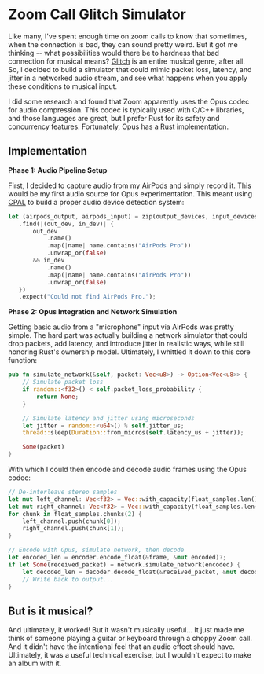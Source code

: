 # Zoom Call Glitch Simulator

Like many, I've spent enough time on zoom calls to know that sometimes, when the connection is bad, they can sound pretty weird. But it got me thinking -- what possibilities would there be to hardness that bad connection for musical means? [Glitch](<https://en.wikipedia.org/wiki/Glitch_(music)>) is an entire musical genre, after all. So, I decided to build a simulator that could mimic packet loss, latency, and jitter in a networked audio stream, and see what happens when you apply these conditions to musical input.

I did some research and found that Zoom apparently uses the Opus codec for audio compression. This codec is typically used with C/C++ libraries, and those languages are great, but I prefer Rust for its safety and concurrency features. Fortunately, Opus has a [Rust](https://crates.io/crates/opus) implementation.

## Implementation

**Phase 1: Audio Pipeline Setup**

First, I decided to capture audio from my AirPods and simply record it. This would be my first audio source for Opus experimentation. This meant using [CPAL](https://github.com/RustAudio/cpal) to build a proper audio device detection system:

```rust
let (airpods_output, airpods_input) = zip(output_devices, input_devices)
   .find(|(out_dev, in_dev)| {
       out_dev
           .name()
           .map(|name| name.contains("AirPods Pro"))
           .unwrap_or(false)
       && in_dev
           .name()
           .map(|name| name.contains("AirPods Pro"))
           .unwrap_or(false)
   })
   .expect("Could not find AirPods Pro.");
```

**Phase 2: Opus Integration and Network Simulation**

Getting basic audio from a "microphone" input via AirPods was pretty simple. The hard part was actually building a network simulator that could drop packets, add latency, and introduce jitter in realistic ways, while still honoring Rust's ownership model. Ultimately, I whittled it down to this core function:

```rust
pub fn simulate_network(&self, packet: Vec<u8>) -> Option<Vec<u8>> {
    // Simulate packet loss
    if random::<f32>() < self.packet_loss_probability {
        return None;
    }

    // Simulate latency and jitter using microseconds
    let jitter = random::<u64>() % self.jitter_us;
    thread::sleep(Duration::from_micros(self.latency_us + jitter));

    Some(packet)
}
```

With which I could then encode and decode audio frames using the Opus codec:

```rust
// De-interleave stereo samples
let mut left_channel: Vec<f32> = Vec::with_capacity(float_samples.len() / 2);
let mut right_channel: Vec<f32> = Vec::with_capacity(float_samples.len() / 2);
for chunk in float_samples.chunks(2) {
    left_channel.push(chunk[0]);
    right_channel.push(chunk[1]);
}

// Encode with Opus, simulate network, then decode
let encoded_len = encoder.encode_float(&frame, &mut encoded)?;
if let Some(received_packet) = network.simulate_network(encoded) {
    let decoded_len = decoder.decode_float(&received_packet, &mut decoded, false)?;
    // Write back to output...
}
```

## But is it musical?

And ultimately, it worked! But it wasn't musically useful... It just made me think of someone playing a guitar or keyboard through a choppy Zoom call. And it didn't have the intentional feel that an audio effect should have. Ultimately, it was a useful technical exercise, but I wouldn't expect to make an album with it.
